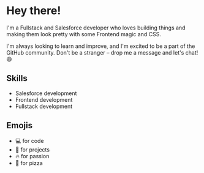 # Hey there!

I'm a Fullstack and Salesforce developer who loves building things and making them look pretty with some Frontend magic and CSS.

I'm always looking to learn and improve, and I'm excited to be a part of the GitHub community. Don't be a stranger – drop me a message and let's chat! 😄

## Skills

- Salesforce development
- Frontend development
- Fullstack development

## Emojis

- 💻 for code
- 🚀 for projects
- 🔥 for passion
- 🍕 for pizza
